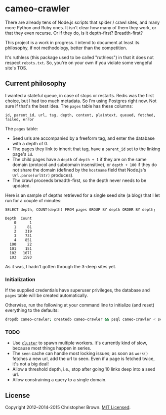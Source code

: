 # cameo-crawler

There are already tens of Node.js scripts that spider / crawl sites, and many more Python and Ruby ones.
It isn't clear how many of them they work, or that they even recurse.
Or if they do, is it depth-first? Breadth-first?

This project is a work in progress. I intend to document at least its philosophy, if not methodology,
better than the competition.

It's ruthless (this package used to be called "ruthless") in that it does not respect `robots.txt`.
So, you're on your own if you violate some vengeful site's TOS.


## Current philosophy

I wanted a stateful queue, in case of stops or restarts. Redis was the first choice, but I had too much metadata.
So I'm using Postgres right now. Not sure if that's the best idea. The `pages` table has these columns:

    id, parent_id, url, tag, depth, content, plaintext, queued, fetched, failed, error

The `pages` table:

- Seed urls are accompanied by a freeform tag, and enter the database with a depth of 0.
- The pages they link to inherit that tag, have a `parent_id` set to the linking page's `id`.
- The child pages have a `depth` of `depth + 1` if they are on the same domain (protocol and subdomain insensitive),
  or `depth + 100` if they do not share the domain (defined by the `hostname` field that Node.js's `Url.parse(urlStr)` produces).
- The crawl proceeds breadth-first, so the depth never needs to be updated.

Here is an sample of depths retrieved for a single seed site (a blog) that I let run for a couple of minutes:

    SELECT depth, COUNT(depth) FROM pages GROUP BY depth ORDER BY depth;

    Depth  Count
        0      1
        1     81
        2    319
        3    731
        4    851
      100     22
      101    151
      102   1071
      103   1593

As it was, I hadn't gotten through the 3-deep sites yet.


### Initialization

If the supplied credentials have superuser privileges, the database and `pages` table will be created automatically.

Otherwise, run the following at your command line to initialize (and reset) everything to the defaults:

```bash
dropdb cameo-crawler; createdb cameo-crawler && psql cameo-crawler < schema.sql
```

### TODO

* Use [`cluster`](http://nodejs.org/api/cluster.html) to spawn multiple workers.
  It's currently kind of slow, because most things happen in series.
* The `seen` cache can handle most locking issues; as soon as `work()` fetches a new url, add the url to seen.
  Even if a page is fetched twice, it's not a big deal!
* Allow a threshold depth, i.e., stop after going 10 links deep into a seed url.
* Allow constraining a query to a single domain.


## License

Copyright 2012–2014-2015 Christopher Brown. [MIT Licensed](http://opensource.org/licenses/MIT).
